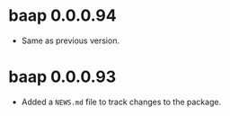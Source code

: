 <!-- NEWS.md is maintained by https://cynkra.github.io/fledge, do not edit -->

# baap 0.0.0.94

- Same as previous version.


# baap 0.0.0.93

* Added a `NEWS.md` file to track changes to the package.
